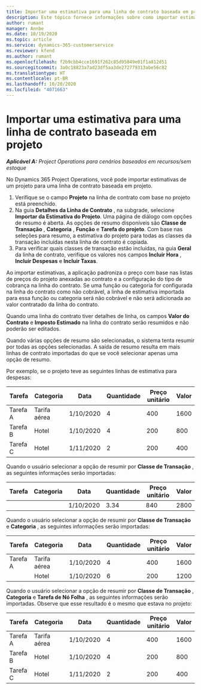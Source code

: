 ```yaml
---
title: Importar uma estimativa para uma linha de contrato baseada em projeto
description: Este tópico fornece informações sobre como importar estimativas de um projeto para uma linha de contrato.
author: rumant
manager: Annbe
ms.date: 10/19/2020
ms.topic: article
ms.service: dynamics-365-customerservice
ms.reviewer: kfend
ms.author: rumant
ms.openlocfilehash: f2b9cbb4cce1691f262c85d95849e01f1a812d51
ms.sourcegitcommit: 3a0c18823a7ad23df5aa3de272779313abe56c82
ms.translationtype: HT
ms.contentlocale: pt-BR
ms.lasthandoff: 10/20/2020
ms.locfileid: "4071663"
---
```

# <a name="import-an-estimate-to-a-project-based-contract-line"></a>Importar uma estimativa para uma linha de contrato baseada em projeto

_**Aplicável A:** Project Operations para cenários baseados em recursos/sem estoque_

No Dynamics 365 Project Operations, você pode importar estimativas de um projeto para uma linha de contrato baseada em projeto.

1. Verifique se o campo **Projeto** na linha de contrato com base no projeto está preenchido.
2. Na guia **Detalhes da Linha de Contrato** , na subgrade, selecione **Importar da Estimativa do Projeto**. Uma página de diálogo com opções de resumo é aberta. As opções de resumo disponíveis são **Classe de Transação** , **Categoria** , **Função** e **Tarefa do projeto**. Com base nas seleções para resumo, a estimativa do projeto para todas as classes da transação incluídas nesta linha de contrato é copiada. 
3. Para verificar quais classes de transação estão incluídas, na guia **Geral** da linha de contrato, verifique os valores nos campos **Incluir Hora** , **Incluir Despesas** e **Incluir Taxas**.

Ao importar estimativas, a aplicação padroniza o preço com base nas listas de preços do projeto anexadas ao contrato e a configuração do tipo de cobrança na linha do contrato. Se uma função ou categoria for configurada na linha do contrato como não cobrável, a linha de estimativa importada para essa função ou categoria será não cobrável e não será adicionada ao valor contratado da linha do contrato.

Quando uma linha do contrato tiver detalhes de linha, os campos **Valor do Contrato** e **Imposto Estimado** na linha do contrato serão resumidos e não poderão ser editados.

Quando várias opções de resumo são selecionadas, o sistema tenta resumir por todas as opções selecionadas. A saída de resumo resulta em mais linhas de contrato importadas do que se você selecionar apenas uma opção de resumo.

Por exemplo, se o projeto teve as seguintes linhas de estimativa para despesas:

| Tarefa | Categoria | Data | Quantidade | Preço unitário | Valor |
| --- | --- | --- | --- | --- | --- |
| Tarefa A | Tarifa aérea | 1/10/2020 | 4 | 400 | 1600 |
| Tarefa B | Hotel | 1/10/2020 | 4 | 200 | 800 |
| Tarefa C | Hotel | 1/11/2020 | 2 | 200 | 400 |

Quando o usuário selecionar a opção de resumir por **Classe de Transação** , as seguintes informações serão importadas:

| Tarefa | Categoria | Data | Quantidade | Preço unitário | Valor |
| --- | --- | --- | --- | --- | --- |
| &nbsp;  | &nbsp;  | 1/10/2020 | 3.34 | 840 | 2800 |

Quando o usuário selecionar a opção de resumir por **Classe de Transação** e **Categoria** , as seguintes informações serão importadas:

| Tarefa | Categoria | Data | Quantidade | Preço unitário | Valor |
| --- | --- | --- | --- | --- | --- |
| Tarefa A | Tarifa aérea | 1/10/2020 | 4 | 400 | 1600 |
| &nbsp;  | Hotel | 1/10/2020 | 6 | 200 | 1200 |

Quando o usuário selecionar a opção de resumir por **Classe de Transação** , **Categoria** e **Tarefa de Nó Folha** , as seguintes informações serão importadas. Observe que esse resultado é o mesmo que estava no projeto:

| Tarefa | Categoria | Data | Quantidade | Preço unitário | Valor |
| --- | --- | --- | --- | --- | --- |
| Tarefa A | Tarifa aérea | 1/10/2020 | 4 | 400 | 1600 |
| Tarefa B | Hotel | 1/10/2020 | 4 | 200 | 800 |
| Tarefa C | Hotel | 1/11/2020 | 2 | 200 | 400 |
